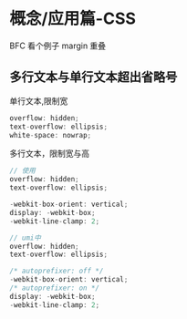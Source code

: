 # 概念/应用篇-CSS

BFC 看个例子 margin 重叠

## 多行文本与单行文本超出省略号

单行文本,限制宽

```js
overflow: hidden;
text-overflow: ellipsis;
white-space: nowrap;
```

多行文本，限制宽与高

```js
// 使用
overflow: hidden;
text-overflow: ellipsis;

-webkit-box-orient: vertical;
display: -webkit-box;
-webkit-line-clamp: 2;

// umi中
overflow: hidden;
text-overflow: ellipsis;

/* autoprefixer: off */
-webkit-box-orient: vertical;
/* autoprefixer: on */
display: -webkit-box;
-webkit-line-clamp: 2;
```
